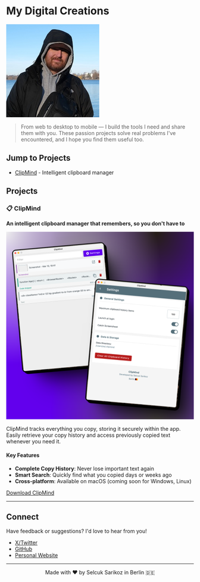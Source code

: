# My Digital Creations

![Banner Image](./selcuk.jpeg)

> From web to desktop to mobile — I build the tools I need and share them with you. These passion projects solve real problems I've encountered, and I hope you find them useful too.

## Jump to Projects
* [ClipMind](#clipmind) - Intelligent clipboard manager

## Projects

### 📋 <a id="clipmind"></a>ClipMind

**An intelligent clipboard manager that remembers, so you don't have to**

![ClipMind Screenshot](./clipmind-promo.png)

ClipMind tracks everything you copy, storing it securely within the app. Easily retrieve your copy history and access previously copied text whenever you need it.

#### Key Features

- **Complete Copy History**: Never lose important text again
- **Smart Search**: Quickly find what you copied days or weeks ago
- **Cross-platform**: Available on macOS (coming soon for Windows, Linux)

[Download ClipMind](https://github.com/selcuksarikoz/apps-release/releases/tag/clipmind)

---

## Connect

Have feedback or suggestions? I'd love to hear from you!

- [X/Twitter](https://x.com/selcuksarikoz)
- [GitHub](https://github.com/selcuksarikoz)
- [Personal Website](https://www.selcuksarikoz.com)

---

<p align="center">Made with ❤️ by Selcuk Sarikoz in Berlin 🇩🇪</p>
